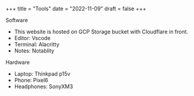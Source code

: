 +++
title = "Tools"
date = "2022-11-09"
draft = false
+++


Software
- This website is hosted on GCP Storage bucket with Cloudflare in front.
- Editor: Vscode
- Terminal: Alacritty
- Notes: Notablity

Hardware
- Laptop: Thinkpad p15v
- Phone: Pixel6
- Headphones: SonyXM3